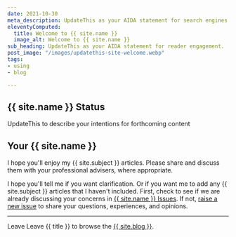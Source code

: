 ```yaml
---
date: 2021-10-30
meta_description: UpdateThis as your AIDA statement for search engines.
eleventyComputed:
  title: Welcome to {{ site.name }}
  image_alt: Welcome to {{ site.name }}
sub_heading: UpdateThis as your AIDA statement for reader engagement.
post_image: "/images/updatethis-site-welcome.webp"
tags:
- using
- blog

---
```

## {{ site.name }} Status

UpdateThis to describe your intentions for forthcoming content

## Your {{ site.name }}

I hope you'll enjoy my {{ site.subject }} articles. Please share and discuss them with your professional advisers, where appropriate.

I hope you'll tell me if you want clarification. Or if you want me to add any {{ site.subject }} articles that I haven't included. First, check to see if we are already discussing your concerns in <a href="{{ site.github }}issues">{{ site.name }} Issues</a>. If not, <a href="{{ site.github }}issues/new/choose">raise a new issue</a> to share your questions, experiences, and opinions.

***

Leave Leave {{ title }} to browse the <a href="/blog">{{ site.blog }}</a>.